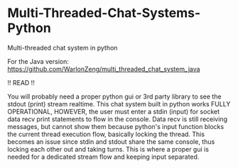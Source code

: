 # Multi-Threaded-Chat-Systems-Python
Multi-threaded chat system in python

For the Java version: https://github.com/WarlonZeng/multi_threaded_chat_system_java

!! READ !!

You will probably need a proper python gui or 3rd party library to see the stdout (print) stream realtime. 
This chat system built in python works FULLY OPERATIONAL, HOWEVER, the user must enter a stdin (input) for socket data recv print statements
to flow in the console. Data recv is still receiving messages, but cannot show them because python's input function blocks the current thread execution flow,
basically locking the thread. This becomes an issue since stdin and stdout share the same console, thus locking each other out and taking turns. This
is where a proper gui is needed for a dedicated stream flow and keeping input separated.
